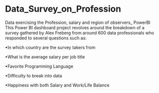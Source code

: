 # Data_Survey_on_Profession
Data exercising the Profession, salary and region of observers_ PowerBI
This Power BI dashboard project revolves around the breakdown of a survey gathered by Alex Freberg from around 600 data professionals who responded to several questions such as:

•In which country are the survey takers from

•What is the average salary per job title

•Favorite Programming Language

•Difficulty to break into data

•Happiness with both Salary and Work/Life Balance
